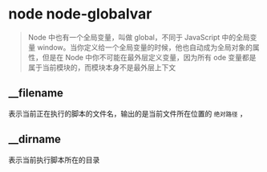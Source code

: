 # node node-globalvar

> Node 中也有一个全局变量，叫做 global，不同于 JavaScript 中的全局变量 window。当你定义给一个全局变量的时候，他也自动成为全局对象的属性，但是在 Node 中你不可能在最外层定义变量，因为所有 ode 变量都是属于当前模块的，而模块本身不是最外层上下文

## \_\_filename

表示当前正在执行的脚本的文件名，输出的是当前文件所在位置的 `绝对路径` ，

## \_\_dirname

表示当前执行脚本所在的目录
